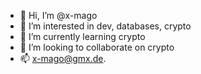 - 👋 Hi, I’m @x-mago
- 👀 I’m interested in dev, databases, crypto
- 🌱 I’m currently learning crypto
- 💞️ I’m looking to collaborate on crypto
- 📫 x-mago@gmx.de.

<!---
x-mago/x-mago is a ✨ special ✨ repository because its `README.md` (this file) appears on your GitHub profile.
You can click the Preview link to take a look at your changes.
--->
